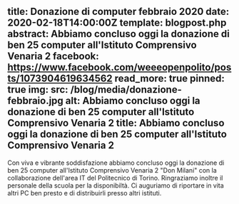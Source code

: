 title: Donazione di computer febbraio 2020
date: 2020-02-18T14:00:00Z
template: blogpost.php
abstract: Abbiamo concluso oggi la donazione di ben 25 computer all'Istituto Comprensivo Venaria 2
facebook: https://www.facebook.com/weeeopenpolito/posts/1073904619634562
read_more: true
pinned: true
img:
    src: /blog/media/donazione-febbraio.jpg
    alt: Abbiamo concluso oggi la donazione di ben 25 computer all'Istituto Comprensivo Venaria 2
    title: Abbiamo concluso oggi la donazione di ben 25 computer all'Istituto Comprensivo Venaria 2
---
Con viva e vibrante soddisfazione abbiamo concluso oggi la donazione di ben 25 computer all'Istituto Comprensivo Venaria 2 "Don Milani" con la collaborazione dell'area IT del Politecnico di Torino.
Ringraziamo inoltre il personale della scuola per la disponibiltà.
Ci auguriamo di riportare in vita altri PC ben presto e di distribuirli presso altri istituti.

